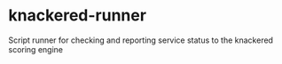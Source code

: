 knackered-runner
================

Script runner for checking and reporting service status to the knackered scoring engine
